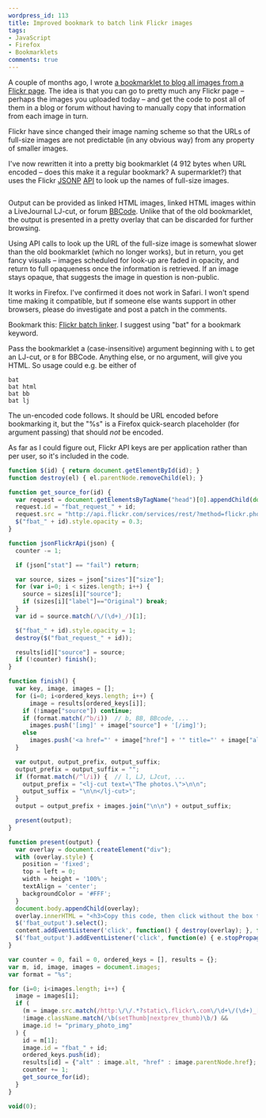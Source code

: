 ```yaml
---
wordpress_id: 113
title: Improved bookmark to batch link Flickr images
tags:
- JavaScript
- Firefox
- Bookmarklets
comments: true
---
```

A couple of months ago, I wrote <a href="https://henrik.nyh.se/2006/09/bookmarklet-to-blog-all-images-from-a-flickr-page/">a bookmarklet to blog all images from a Flickr page</a>. The idea is that you can go to pretty much any Flickr page &ndash; perhaps the images you uploaded today &ndash; and get the code to post all of them in a blog or forum without having to manually copy that information from each image in turn.

Flickr have since changed their image naming scheme so that the URLs of full-size images are not predictable (in any obvious way) from any property of smaller images.

I've now rewritten it into a pretty big bookmarklet (4 912 bytes when URL encoded &ndash; does this make it a regular bookmark? A supermarklet?) that uses the Flickr <a href="http://bob.pythonmac.org/archives/2005/12/05/remote-json-jsonp/">JSONP</a> <a href="http://www.flickr.com/services/api/">API</a> to look up the names of full-size images.

<p class="center"><img src="https://henrik.nyh.se/uploads/bookmarklet-fbat.png" alt="" /></p>

Output can be provided as linked HTML images, linked HTML images within a LiveJournal LJ-cut, or forum <a href="http://en.wikipedia.org/wiki/BBCode">BBCode</a>. Unlike that of the old bookmarklet, the output is presented in a pretty overlay that can be discarded for further browsing.

Using API calls to look up the URL of the full-size image is somewhat slower than the old bookmarklet (which no longer works), but in return, you get fancy visuals &ndash; images scheduled for look-up are faded in opacity, and return to full opaqueness once the information is retrieved. If an image stays opaque, that suggests the image in question is non-public.

<!--more-->

It works in Firefox. I've confirmed it does not work in Safari. I won't spend time making it compatible, but if someone else wants support in other browsers, please do investigate and post a patch in the comments.

Bookmark this: <a href="javascript:function%20%24%28id%29%20%7B%20return%20document.getElementById%28id%29%3B%20%7D%0Afunction%20destroy%28el%29%20%7B%20el.parentNode.removeChild%28el%29%3B%20%7D%0A%0Afunction%20get_source_for%28id%29%20%7B%0A%09var%20request%20%3D%20document.getElementsByTagName%28%22head%22%29%5B0%5D.appendChild%28document.createElement%28%22script%22%29%29%3B%0A%09request.id%20%3D%20%22fbat_request_%22%20%2B%20id%3B%0A%09request.src%20%3D%20%22http%3A%2F%2Fapi.flickr.com%2Fservices%2Frest%2F%3Fmethod%3Dflickr.photos.getSizes%26format%3Djson%26api_key%3D58b74bb27f70254a67c34ed95710bc12%26photo_id%3D%22%20%2B%20id%3B%0A%09%24%28%22fbat_%22%20%2B%20id%29.style.opacity%20%3D%200.3%3B%0A%7D%0A%0Afunction%20jsonFlickrApi%28json%29%20%7B%0A%09counter%20-%3D%201%3B%0A%09%0A%09if%20%28json%5B%22stat%22%5D%20%3D%3D%20%22fail%22%29%20return%3B%0A%09%0A%09var%20source%2C%20sizes%20%3D%20json%5B%22sizes%22%5D%5B%22size%22%5D%3B%0A%09for%20%28var%20i%3D0%3B%20i%20%3C%20sizes.length%3B%20i%2B%2B%29%20%7B%0A%09%09source%20%3D%20sizes%5Bi%5D%5B%22source%22%5D%3B%0A%09%09if%20%28sizes%5Bi%5D%5B%22label%22%5D%3D%3D%22Original%22%29%20break%3B%0A%09%7D%0A%09var%20id%20%3D%20source.match%28%2F%5C%2F%28%5Cd%2B%29_%2F%29%5B1%5D%3B%0A%0A%09%24%28%22fbat_%22%20%2B%20id%29.style.opacity%20%3D%201%3B%0A%09destroy%28%24%28%22fbat_request_%22%20%2B%20id%29%29%3B%0A%09%0A%09results%5Bid%5D%5B%22source%22%5D%20%3D%20source%3B%0A%09if%20%28%21counter%29%20finish%28%29%3B%0A%7D%0A%0Afunction%20finish%28%29%20%7B%0A%09var%20key%2C%20image%2C%20images%20%3D%20%5B%5D%3B%0A%09for%20%28i%3D0%3B%20i%3Cordered_keys.length%3B%20i%2B%2B%29%20%7B%0A%20%20%20%20%09image%20%3D%20results%5Bordered_keys%5Bi%5D%5D%3B%0A%09%09if%20%28%21image%5B%22source%22%5D%29%20continue%3B%0A%09%09if%20%28format.match%28%2F%5Eb%2Fi%29%29%20%20%2F%2F%20b%2C%20BB%2C%20BBcode%2C%20...%0A%09%09%09images.push%28%27%5Bimg%5D%27%20%2B%20image%5B%22source%22%5D%20%2B%20%27%5B%2Fimg%5D%27%29%3B%0A%09%09else%0A%09%09%09images.push%28%27%3Ca%20href%3D%22%27%20%2B%20image%5B%22href%22%5D%20%2B%20%27%22%20title%3D%22%27%20%2B%20image%5B%22alt%22%5D%20%2B%20%27%22%3E%3Cimg%20src%3D%22%27%20%2B%20image%5B%22source%22%5D%20%2B%20%27%22%20alt%3D%22%27%2B%20image%5B%22alt%22%5D%20%2B%27%22%20%2F%3E%3C%2Fa%3E%27%29%3B%0A%09%7D%0A%09%0A%09var%20output%2C%20output_prefix%2C%20output_suffix%3B%0A%09output_prefix%20%3D%20output_suffix%20%3D%20%22%22%3B%0A%09if%20%28format.match%28%2F%5El%2Fi%29%29%20%7B%20%20%2F%2F%20l%2C%20LJ%2C%20LJcut%2C%20...%0A%09%09output_prefix%20%3D%20%22%3Clj-cut%20text%3D%5C%22The%20photos.%5C%22%3E%5Cn%5Cn%22%3B%0A%09%09output_suffix%20%3D%20%22%5Cn%5Cn%3C%2Flj-cut%3E%22%3B%0A%09%7D%0A%09output%20%3D%20output_prefix%20%2B%20images.join%28%22%5Cn%5Cn%22%29%20%2B%20output_suffix%3B%0A%09%0A%09present%28output%29%3B%0A%7D%0A%0Afunction%20present%28output%29%20%7B%0A%09var%20overlay%20%3D%20document.createElement%28%22div%22%29%3B%0A%09with%20%28overlay.style%29%20%7B%0A%09%09position%20%3D%20%27fixed%27%3B%0A%09%09top%20%3D%20left%20%3D%200%3B%0A%09%09width%20%3D%20height%20%3D%20%27100%25%27%3B%0A%09%09textAlign%20%3D%20%27center%27%3B%0A%09%09backgroundColor%20%3D%20%27%23FFF%27%3B%0A%09%7D%0A%09document.body.appendChild%28overlay%29%3B%0A%09overlay.innerHTML%20%3D%20%22%3Ch3%3ECopy%20this%20code%2C%20then%20click%20without%20the%20box%20to%20discard.%3C%2Fh3%3E%3Ctextarea%20style%3D%27width%3A90%25%3Bheight%3A80%25%3Bborder%3A1px%20solid%20%23000%3Bbackground%3A%23FEFEFE%3Bpadding%3A1em%3B%27%20id%3D%27fbat_output%27%3E%22%20%2B%20output%20%2B%20%22%3C%2Ftextarea%3E%22%3B%0A%09%24%28%27fbat_output%27%29.select%28%29%3B%0A%09content.addEventListener%28%27click%27%2C%20function%28%29%20%7B%20destroy%28overlay%29%3B%20%7D%2C%20false%29%3B%0A%09%24%28%27fbat_output%27%29.addEventListener%28%27click%27%2C%20function%28e%29%20%7B%20e.stopPropagation%28%29%3B%20%7D%2C%20false%29%3B%0A%7D%0A%0Avar%20counter%20%3D%200%2C%20fail%20%3D%200%2C%20ordered_keys%20%3D%20%5B%5D%2C%20results%20%3D%20%7B%7D%3B%0Avar%20m%2C%20id%2C%20image%2C%20images%20%3D%20document.images%3B%0Avar%20format%20%3D%20%22%s%22%3B%0A%0Afor%20%28i%3D0%3B%20i%3Cimages.length%3B%20i%2B%2B%29%20%7B%0A%09image%20%3D%20images%5Bi%5D%3B%0A%09if%20%28%0A%09%09%28m%20%3D%20image.src.match%28%2Fhttp%3A%5C%2F%5C%2F.%2A%3Fstatic%5C.flickr%5C.com%5C%2F%5Cd%2B%5C%2F%28%5Cd%2B%29_%5Ba-z%5Cd%5D%2B%28%3F%3A_%5Ba-z%5D%29%3F%5C.jpg%2F%29%29%20%26%26%0A%09%09%21image.className.match%28%2F%5Cb%28setThumb%7Cnextprev_thumb%29%5Cb%2F%29%20%26%26%0A%09%09image.id%20%21%3D%20%22primary_photo_img%22%0A%09%29%20%7B%0A%09%09id%20%3D%20m%5B1%5D%3B%0A%09%09image.id%20%3D%20%22fbat_%22%20%2B%20id%3B%0A%09%09ordered_keys.push%28id%29%3B%0A%09%09results%5Bid%5D%20%3D%20%7B%22alt%22%20%3A%20image.alt%2C%20%22href%22%20%3A%20image.parentNode.href%7D%3B%0A%09%09counter%20%2B%3D%201%3B%0A%09%09get_source_for%28id%29%3B%0A%09%7D%0A%7D%0A%0Avoid%280%29%3B">Flickr batch linker</a>. I suggest using "bat" for a bookmark keyword.

Pass the bookmarklet a (case-insensitive) argument beginning with <code>L</code> to get an LJ-cut, or <code>B</code> for BBCode. Anything else, or no argument, will give you HTML. So usage could e.g. be either of

    bat
    bat html
    bat bb
    bat lj

The un-encoded code follows. It should be URL encoded before bookmarking it, but the "%s" is a Firefox quick-search placeholder (for argument passing) that should <em>not</em> be encoded.

As far as I could figure out, Flickr API keys are per application rather than per user, so it's included in the code.

``` javascript
function $(id) { return document.getElementById(id); }
function destroy(el) { el.parentNode.removeChild(el); }

function get_source_for(id) {
  var request = document.getElementsByTagName("head")[0].appendChild(document.createElement("script"));
  request.id = "fbat_request_" + id;
  request.src = "http://api.flickr.com/services/rest/?method=flickr.photos.getSizes&format=json&api_key=58b74bb27f70254a67c34ed95710bc12&photo_id=" + id;
  $("fbat_" + id).style.opacity = 0.3;
}

function jsonFlickrApi(json) {
  counter -= 1;

  if (json["stat"] == "fail") return;

  var source, sizes = json["sizes"]["size"];
  for (var i=0; i < sizes.length; i++) {
    source = sizes[i]["source"];
    if (sizes[i]["label"]=="Original") break;
  }
  var id = source.match(/\/(\d+)_/)[1];

  $("fbat_" + id).style.opacity = 1;
  destroy($("fbat_request_" + id));

  results[id]["source"] = source;
  if (!counter) finish();
}

function finish() {
  var key, image, images = [];
  for (i=0; i<ordered_keys.length; i++) {
      image = results[ordered_keys[i]];
    if (!image["source"]) continue;
    if (format.match(/^b/i))  // b, BB, BBcode, ...
      images.push('[img]' + image["source"] + '[/img]');
    else
      images.push('<a href="' + image["href"] + '" title="' + image["alt"] + '"><img src="' + image["source"] + '" alt="'+ image["alt"] +'" /></a>');
  }

  var output, output_prefix, output_suffix;
  output_prefix = output_suffix = "";
  if (format.match(/^l/i)) {  // l, LJ, LJcut, ...
    output_prefix = "<lj-cut text=\"The photos.\">\n\n";
    output_suffix = "\n\n</lj-cut>";
  }
  output = output_prefix + images.join("\n\n") + output_suffix;

  present(output);
}

function present(output) {
  var overlay = document.createElement("div");
  with (overlay.style) {
    position = 'fixed';
    top = left = 0;
    width = height = '100%';
    textAlign = 'center';
    backgroundColor = '#FFF';
  }
  document.body.appendChild(overlay);
  overlay.innerHTML = "<h3>Copy this code, then click without the box to discard.</h3><textarea style='width:90%;height:80%;border:1px solid #000;background:#FEFEFE;padding:1em;' id='fbat_output'>" + output + "</textarea>";
  $('fbat_output').select();
  content.addEventListener('click', function() { destroy(overlay); }, false);
  $('fbat_output').addEventListener('click', function(e) { e.stopPropagation(); }, false);
}

var counter = 0, fail = 0, ordered_keys = [], results = {};
var m, id, image, images = document.images;
var format = "%s";

for (i=0; i<images.length; i++) {
  image = images[i];
  if (
    (m = image.src.match(/http:\/\/.*?static\.flickr\.com\/\d+\/(\d+)_[a-z\d]+(?:_[a-z])?\.jpg/)) &&
    !image.className.match(/\b(setThumb|nextprev_thumb)\b/) &&
    image.id != "primary_photo_img"
  ) {
    id = m[1];
    image.id = "fbat_" + id;
    ordered_keys.push(id);
    results[id] = {"alt" : image.alt, "href" : image.parentNode.href};
    counter += 1;
    get_source_for(id);
  }
}

void(0);
```
